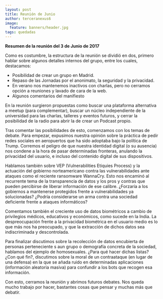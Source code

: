 ```yaml
---
layout: post
title: Reunión de Junio
author: terceranexus6
image:
  feature: banners/header.jpg
tags: quedadas
---
```


**Resumen de la reunión del 3 de Junio de 2017**

Como es costumbre, la estructura de la reunión se dividió en dos, primero hablar sobre algunos detalles internos del grupo, entre los cuales, destacamos:

- Posibilidad de crear un grupo en Madrid.
- Repaso de las Jornadas por el anonimato, la seguridad y la privacidad.
- En verano nos mantenemos inactivos con charlas, pero no cerramos opción a reuniones y lavado de cara de la web.
- Algunos comentarios del manifiesto

En la reunión surgieron propuestas como buscar una plataforma alternativa a meetup (para complementar), buscar un núcleo independiente de la universidad para las charlas, talleres y eventos futuros, y cerrar la posibilidad de la radio para abrir la de crear un Podcast propio.

Tras comentar las posibilidades de esto, comenzamos con los temas de debate. Para empezar, expusimos nuestra opinión sobre la práctica de pedir redes sociales en aeropuertos que ha sido adoptaba bajo la política de Trump. Corremos el peligro de que nuestra identidad digital (o su ausencia) nos condene a la hora de pasar determinadas fronteras, anulando la privacidad del usuario, e incluso del contenido digital de sus dispositivos.

Hablamos también sobre VEP (Vulnerabilities Etiquies Process) y la actuación del gobierno norteamericano contra las vulnerabilidades ante ataques como el reciente ransomware WannaCry.  Esto nos encaminó al recurrente tema de la transparencia de datos y los pros y contras que pueden percibirse de liberar información de ese calibre. ¿Forzaría a los gobiernos a mantenerse protegidos frente a vulnerabilidades ya solucionadas? ¿Podría considerarse un arma contra una sociedad deficiente frente a ataques informáticos?

Comentamos también el creciente uso de datos biométricos a cambio de privilegios médicos, educativos y económicos, como sucede en la India. La despreocupación frente a la privacidad biométrica en el usuario medio es lo que más nos ha preocupado, y que la extracción de dichos datos sea indiscriminada y descontrolada.

Para finalizar discutimos sobre la recolección de datos encubierta de personas perteneciente s aun grupo o demografía concreta de la sociedad, hablamos del ejemplo de homosexuales. ¿Para qué hacer dichas listas? ¿Con qué fin?, discutimos sobre la moral de un contraataque (en lugar de una defensa) en la que se añada ruido en determinadas aplicaciones (información aleatoria masiva) para confundir a los bots que recogen esa información.

Con esto, cerramos la reunión y abrimos futuros debates. Nos queda mucho trabajo por hacer, bastantes cosas que pensar y muchas más que debatir.

